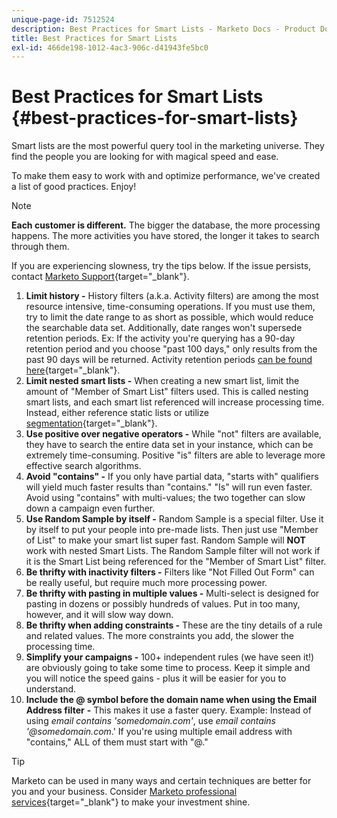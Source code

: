 ```yaml
---
unique-page-id: 7512524
description: Best Practices for Smart Lists - Marketo Docs - Product Documentation
title: Best Practices for Smart Lists
exl-id: 466de198-1012-4ac3-906c-d41943fe5bc0
---
```

# Best Practices for Smart Lists {#best-practices-for-smart-lists}

Smart lists are the most powerful query tool in the marketing universe. They find the people you are looking for with magical speed and ease.

To make them easy to work with and optimize performance, we've created a list of good practices. Enjoy!

>[!NOTE]
>
>**Each customer is different.** The bigger the database, the more processing happens. The more activities you have stored, the longer it takes to search through them.
>
>If you are experiencing slowness, try the tips below. If the issue persists, contact [Marketo Support](https://nation.marketo.com/t5/Support/ct-p/Support){target="_blank"}.

1. **Limit history -** History filters (a.k.a. Activity filters) are among the most resource intensive, time-consuming operations. If you must use them, try to limit the date range to as short as possible, which would reduce the searchable data set. Additionally, date ranges won't supersede retention periods. Ex: If the activity you're querying has a 90-day retention period and you choose "past 100 days," only results from the past 90 days will be returned. Activity retention periods [can be found here](https://nation.marketo.com/t5/knowledgebase/marketo-activities-data-retention-policy/ta-p/251480){target="_blank"}.
1. **Limit nested smart lists -** When creating a new smart list, limit the amount of "Member of Smart List" filters used. This is called nesting smart lists, and each smart list referenced will increase processing time. Instead, either reference static lists or utilize [segmentation](/help/marketo/product-docs/personalization/segmentation-and-snippets/segmentation/create-a-segmentation.md){target="_blank"}.
1. **Use positive over negative operators -** While "not" filters are available, they have to search the entire data set in your instance, which can be extremely time-consuming. Positive "is" filters are able to leverage more effective search algorithms.
1. **Avoid "contains" -** If you only have partial data, "starts with" qualifiers will yield much faster results than "contains." "Is" will run even faster. Avoid using "contains" with multi-values; the two together can slow down a campaign even further.
1. **Use Random Sample by itself -** Random Sample is a special filter. Use it by itself to put your people into pre-made lists. Then just use "Member of List" to make your smart list super fast. Random Sample will **NOT** work with nested Smart Lists. The Random Sample filter will not work if it is the Smart List being referenced for the "Member of Smart List" filter.
1. **Be thrifty with inactivity filters -** Filters like "Not Filled Out Form" can be really useful, but require much more processing power.
1. **Be thrifty with pasting in multiple values -** Multi-select is designed for pasting in dozens or possibly hundreds of values. Put in too many, however, and it will slow way down.
1. **Be thrifty when adding constraints -** These are the tiny details of a rule and related values. The more constraints you add, the slower the processing time.
1. **Simplify your campaigns -** 100+ independent rules (we have seen it!) are obviously going to take some time to process. Keep it simple and you will notice the speed gains - plus it will be easier for you to understand.
1. **Include the @ symbol before the domain name when using the Email Address filter** **-** This makes it use a faster query. Example: Instead of using _email contains 'somedomain.com'_, use _email contains '@somedomain.com_.' If you're using multiple email address with "contains," ALL of them must start with "@."

>[!TIP]
>
>Marketo can be used in many ways and certain techniques are better for you and your business. Consider [Marketo professional services](https://pages2.marketo.com/72-hour-survival-guide.html){target="_blank"} to make your investment shine.
